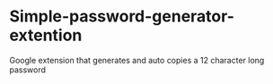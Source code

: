 # Simple-password-generator-extention
Google extension that generates and auto copies a 12 character long password
